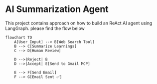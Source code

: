 # AI Summarization Agent
This project contains approach on how to build an ReAct AI agent using LangGraph. please find the flow below
```mermaid
flowchart TD
    A[User Input] --> B[Web Search Tool]
    B --> C[Summarize Learnings]
    C --> D[Human Review]

    D -->|Reject| B
    D -->|Accept| E[Send to Gmail MCP]

    E --> F[Send Email]
    F --> G[Email Sent ✅]
```